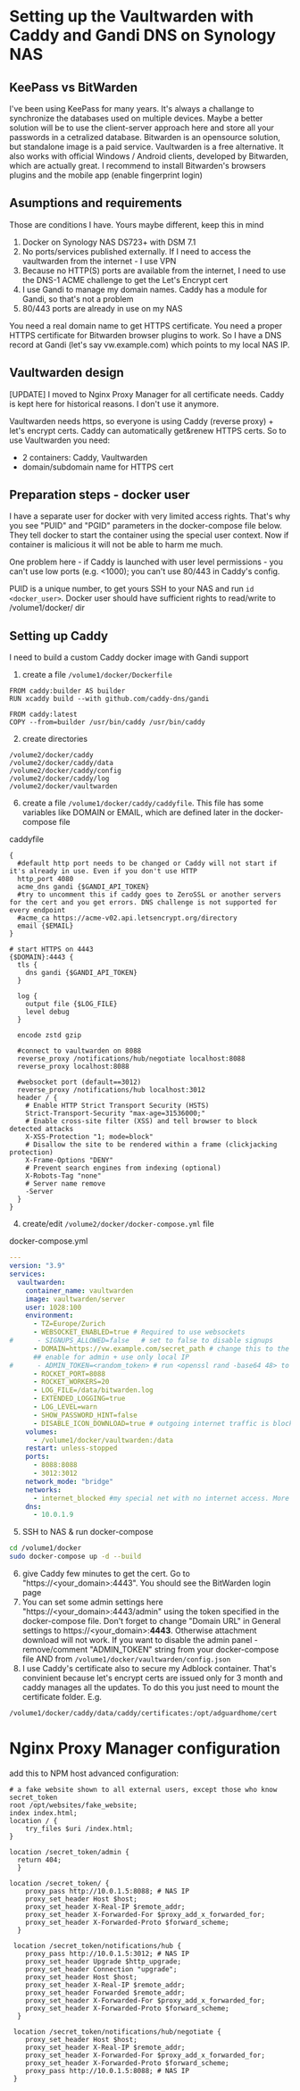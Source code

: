 # Setting up the Vaultwarden with Caddy and Gandi DNS on Synology NAS
## KeePass vs BitWarden
I've been using KeePass for many years. It's always a challange to synchronize the databases used on multiple devices. Maybe a better solution will be to use the client-server approach here and store all your passwords in a cetralized database. Bitwarden is an opensource solution, but standalone image is a paid service. Vaultwarden is a free alternative. It also works with official Windows / Android clients, developed by Bitwarden, which are actually great.
I recommend to install Bitwarden's browsers plugins and the mobile app (enable fingerprint login)
## Asumptions and requirements
Those are conditions I have. Yours maybe different, keep this in mind
1. Docker on Synology NAS DS723+ with DSM 7.1
2. No ports/services published externally. If I need to access the vaultwarden from the internet - I use VPN
3. Because no HTTP(S) ports are available from the internet, I need to use the DNS-1 ACME challenge to get the Let's Encrypt cert
4. I use Gandi to manage my domain names. Caddy has a module for Gandi, so that's not a problem
5. 80/443 ports are already in use on my NAS

You need a real domain name to get HTTPS certificate. You need a proper HTTPS certificate for Bitwarden browser plugins to work.
So I have a DNS record at Gandi (let's say vw.example.com) which points to my local NAS IP.  

## Vaultwarden design
[UPDATE] I moved to Nginx Proxy Manager for all certificate needs. Caddy is kept here for historical reasons. I don't use it anymore. 

Vaultwarden needs https, so everyone is using Caddy (reverse proxy) + let's encrypt certs. Caddy can automatically get&renew HTTPS certs. 
So to use Vaultwarden you need:
* 2 containers: Caddy, Vaultwarden
* domain/subdomain name for HTTPS cert

## Preparation steps - docker user
I have a separate user for docker with very limited access rights. That's why you see "PUID" and "PGID" parameters in the docker-compose file below. They tell docker to start the container using the special user context. Now if container is malicious it will not be able to harm me much. 

One problem here - if Caddy is launched with user level permissions - you can't use low ports (e.g. <1000); you can't use 80/443 in Caddy's config.

PUID is a unique number, to get yours SSH to your NAS and run ```id <docker_user>```. Docker user should have sufficient rights to read/write to /volume1/docker/<container> dir

## Setting up Caddy
I need to build a custom Caddy docker image with Gandi support

1. create a file ```/volume1/docker/Dockerfile```
```
FROM caddy:builder AS builder
RUN xcaddy build --with github.com/caddy-dns/gandi

FROM caddy:latest
COPY --from=builder /usr/bin/caddy /usr/bin/caddy
```

2. create directories 
```
/volume2/docker/caddy
/volume2/docker/caddy/data
/volume2/docker/caddy/config
/volume2/docker/caddy/log
/volume2/docker/vaultwarden
```
6. create a file ```/volume1/docker/caddy/caddyfile```. This file has some variables like DOMAIN or EMAIL, which are defined later in the docker-compose file

caddyfile
```
{
  #default http port needs to be changed or Caddy will not start if it's already in use. Even if you don't use HTTP
  http_port 4080
  acme_dns gandi {$GANDI_API_TOKEN}
  #try to uncomment this if caddy goes to ZeroSSL or another servers for the cert and you get errors. DNS challenge is not supported for every endpoint
  #acme_ca https://acme-v02.api.letsencrypt.org/directory
  email {$EMAIL}
}

# start HTTPS on 4443
{$DOMAIN}:4443 {
  tls {
    dns gandi {$GANDI_API_TOKEN}
  }

  log {
    output file {$LOG_FILE}
    level debug
  }

  encode zstd gzip

  #connect to vaultwarden on 8088
  reverse_proxy /notifications/hub/negotiate localhost:8088
  reverse_proxy localhost:8088

  #websocket port (default==3012)
  reverse_proxy /notifications/hub localhost:3012
  header / {
    # Enable HTTP Strict Transport Security (HSTS)
    Strict-Transport-Security "max-age=31536000;"
    # Enable cross-site filter (XSS) and tell browser to block detected attacks
    X-XSS-Protection "1; mode=block"
    # Disallow the site to be rendered within a frame (clickjacking protection)
    X-Frame-Options "DENY"
    # Prevent search engines from indexing (optional)
    X-Robots-Tag "none"
    # Server name remove
    -Server
  }
}
```

4. create/edit ```/volume2/docker/docker-compose.yml``` file

docker-compose.yml
```yaml
---
version: "3.9"
services:
  vaultwarden:
    container_name: vaultwarden
    image: vaultwarden/server
    user: 1028:100
    environment:
      - TZ=Europe/Zurich
      - WEBSOCKET_ENABLED=true # Required to use websockets
#      - SIGNUPS_ALLOWED=false   # set to false to disable signups
      - DOMAIN=https://vw.example.com/secret_path # change this to the actual domain you use.
      ## enable for admin + use only local IP
#      - ADMIN_TOKEN=<random_token> # run <openssl rand -base64 48> to get random token # disable when not needed!
      - ROCKET_PORT=8088
      - ROCKET_WORKERS=20
      - LOG_FILE=/data/bitwarden.log
      - EXTENDED_LOGGING=true
      - LOG_LEVEL=warn
      - SHOW_PASSWORD_HINT=false
      - DISABLE_ICON_DOWNLOAD=true # outgoing internet traffic is blocked. Incoming is always allowed
    volumes:
      - /volume1/docker/vaultwarden:/data
    restart: unless-stopped
    ports:
      - 8088:8088
      - 3012:3012
    network_mode: "bridge"
    networks:
      - internet_blocked #my special net with no internet access. More details on the docker page. 
    dns:
      - 10.0.1.9
```

5. SSH to NAS & run docker-compose

```bash
cd /volume1/docker
sudo docker-compose up -d --build
```

6. give Caddy few minutes to get the cert. Go to "https://<your_domain>:4443". You should see the BitWarden login page
7. You can set some admin settings here "https://<your_domain>:4443/admin" using the token specified in the docker-compose file. Don't forget to change "Domain URL" in General settings to https://<your_domain>:**4443**. Otherwise attachment download will not work.
If you want to disable the admin panel - remove/comment "ADMIN_TOKEN" string from your docker-compose file AND from ```/volume1/docker/vaultwarden/config.json```
8. I use Caddy's certificate also to secure my Adblock container. That's convinient because let's encrypt certs are issued only for 3 month and caddy manages all the updates. To do this you just need to mount the certificate folder. 
E.g.
```
/volume1/docker/caddy/data/caddy/certificates:/opt/adguardhome/cert
```

# Nginx Proxy Manager configuration
add this to NPM host advanced configuration:
```nginx
# a fake website shown to all external users, except those who know secret_token
root /opt/websites/fake_website;
index index.html;
location / {
    try_files $uri /index.html;
}

location /secret_token/admin {
  return 404;
  }

location /secret_token/ {
    proxy_pass http://10.0.1.5:8088; # NAS IP
    proxy_set_header Host $host;
    proxy_set_header X-Real-IP $remote_addr;
    proxy_set_header X-Forwarded-For $proxy_add_x_forwarded_for;
    proxy_set_header X-Forwarded-Proto $forward_scheme;
  }
  
 location /secret_token/notifications/hub {
    proxy_pass http://10.0.1.5:3012; # NAS IP
    proxy_set_header Upgrade $http_upgrade;
    proxy_set_header Connection "upgrade";
    proxy_set_header Host $host;
    proxy_set_header X-Real-IP $remote_addr;
    proxy_set_header Forwarded $remote_addr;
    proxy_set_header X-Forwarded-For $proxy_add_x_forwarded_for;
    proxy_set_header X-Forwarded-Proto $forward_scheme;
  }
  
 location /secret_token/notifications/hub/negotiate {
    proxy_set_header Host $host;
    proxy_set_header X-Real-IP $remote_addr;
    proxy_set_header X-Forwarded-For $proxy_add_x_forwarded_for;
    proxy_set_header X-Forwarded-Proto $forward_scheme;
    proxy_pass http://10.0.1.5:8088; # NAS IP
 }

```
